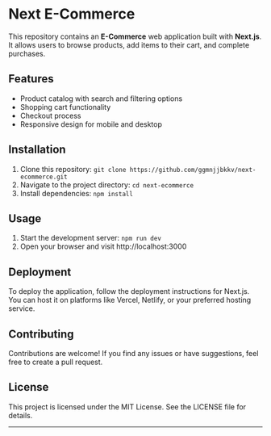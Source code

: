 # Next E-Commerce

This repository contains an **E-Commerce** web application built with **Next.js**. It allows users to browse products, add items to their cart, and complete purchases.

## Features

- Product catalog with search and filtering options
- Shopping cart functionality
- Checkout process
- Responsive design for mobile and desktop

## Installation

1. Clone this repository: `git clone https://github.com/ggmnjjbkkv/next-ecommerce.git`
2. Navigate to the project directory: `cd next-ecommerce`
3. Install dependencies: `npm install`

## Usage

1. Start the development server: `npm run dev`
2. Open your browser and visit http://localhost:3000

## Deployment

To deploy the application, follow the deployment instructions for Next.js. You can host it on platforms like Vercel, Netlify, or your preferred hosting service.

## Contributing

Contributions are welcome! If you find any issues or have suggestions, feel free to create a pull request.

## License

This project is licensed under the MIT License. See the LICENSE file for details.

---


